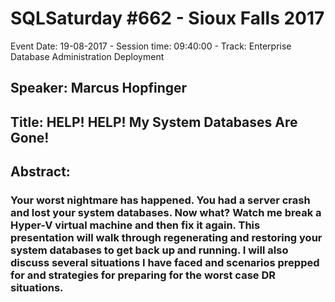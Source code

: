 # SQLSaturday #662 - Sioux Falls 2017
Event Date: 19-08-2017 - Session time: 09:40:00 - Track: Enterprise Database Administration  Deployment
## Speaker: Marcus Hopfinger
## Title: HELP! HELP! My System Databases Are Gone!
## Abstract:
### Your worst nightmare has happened. You had a server crash and lost your system databases. Now what? Watch me break a Hyper-V virtual machine and then fix it again. This presentation will walk through regenerating and restoring your system databases to get back up and running. I will also discuss several situations I have faced and scenarios prepped for and strategies for preparing for the worst case DR situations.

